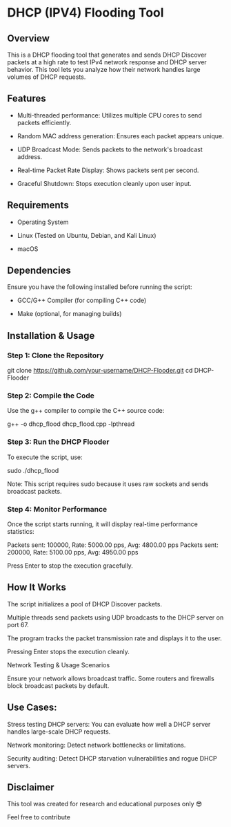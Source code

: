 
# DHCP (IPV4) Flooding Tool

## Overview

This is a DHCP flooding tool that generates and sends DHCP Discover packets at a high rate to test IPv4 network response and DHCP server behavior. This tool lets you analyze how their network handles large volumes of DHCP requests.


## Features

- Multi-threaded performance: Utilizes multiple CPU cores to send packets efficiently.

- Random MAC address generation: Ensures each packet appears unique.

- UDP Broadcast Mode: Sends packets to the network's broadcast address.

- Real-time Packet Rate Display: Shows packets sent per second.

- Graceful Shutdown: Stops execution cleanly upon user input.


## Requirements

- Operating System

- Linux (Tested on Ubuntu, Debian, and Kali Linux)

- macOS


## Dependencies

Ensure you have the following installed before running the script:

- GCC/G++ Compiler (for compiling C++ code)

- Make (optional, for managing builds)


## Installation & Usage

### Step 1: Clone the Repository

git clone https://github.com/your-username/DHCP-Flooder.git
cd DHCP-Flooder

### Step 2: Compile the Code

Use the g++ compiler to compile the C++ source code:

g++ -o dhcp_flood dhcp_flood.cpp -lpthread

### Step 3: Run the DHCP Flooder

To execute the script, use:

sudo ./dhcp_flood

Note: This script requires sudo because it uses raw sockets and sends broadcast packets.

### Step 4: Monitor Performance

Once the script starts running, it will display real-time performance statistics:

Packets sent: 100000, Rate: 5000.00 pps, Avg: 4800.00 pps
Packets sent: 200000, Rate: 5100.00 pps, Avg: 4950.00 pps

Press Enter to stop the execution gracefully.



## How It Works

The script initializes a pool of DHCP Discover packets.

Multiple threads send packets using UDP broadcasts to the DHCP server on port 67.

The program tracks the packet transmission rate and displays it to the user.

Pressing Enter stops the execution cleanly.

Network Testing & Usage Scenarios

Ensure your network allows broadcast traffic. Some routers and firewalls block broadcast packets by default.


## Use Cases:

Stress testing DHCP servers: You can evaluate how well a DHCP server handles large-scale DHCP requests.

Network monitoring: Detect network bottlenecks or limitations.

Security auditing: Detect DHCP starvation vulnerabilities and rogue DHCP servers.


## Disclaimer
This tool was created for research and educational purposes only 😎

Feel free to contribute

